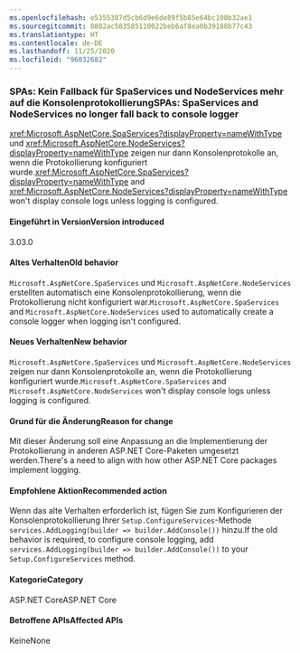 ```yaml
---
ms.openlocfilehash: e5355387d5cb6d9e6de89f5b85e64bc100b32ae1
ms.sourcegitcommit: 0802ac583585110022beb6af8ea0b39188b77c43
ms.translationtype: HT
ms.contentlocale: de-DE
ms.lasthandoff: 11/25/2020
ms.locfileid: "96032682"
---
```

### <a name="spas-spaservices-and-nodeservices-no-longer-fall-back-to-console-logger"></a><span data-ttu-id="1a426-101">SPAs: Kein Fallback für SpaServices und NodeServices mehr auf die Konsolenprotokollierung</span><span class="sxs-lookup"><span data-stu-id="1a426-101">SPAs: SpaServices and NodeServices no longer fall back to console logger</span></span>

<span data-ttu-id="1a426-102"><xref:Microsoft.AspNetCore.SpaServices?displayProperty=nameWithType> und <xref:Microsoft.AspNetCore.NodeServices?displayProperty=nameWithType> zeigen nur dann Konsolenprotokolle an, wenn die Protokollierung konfiguriert wurde.</span><span class="sxs-lookup"><span data-stu-id="1a426-102"><xref:Microsoft.AspNetCore.SpaServices?displayProperty=nameWithType> and <xref:Microsoft.AspNetCore.NodeServices?displayProperty=nameWithType> won't display console logs unless logging is configured.</span></span>

#### <a name="version-introduced"></a><span data-ttu-id="1a426-103">Eingeführt in Version</span><span class="sxs-lookup"><span data-stu-id="1a426-103">Version introduced</span></span>

<span data-ttu-id="1a426-104">3.0</span><span class="sxs-lookup"><span data-stu-id="1a426-104">3.0</span></span>

#### <a name="old-behavior"></a><span data-ttu-id="1a426-105">Altes Verhalten</span><span class="sxs-lookup"><span data-stu-id="1a426-105">Old behavior</span></span>

<span data-ttu-id="1a426-106">`Microsoft.AspNetCore.SpaServices` und `Microsoft.AspNetCore.NodeServices` erstellten automatisch eine Konsolenprotokollierung, wenn die Protokollierung nicht konfiguriert war.</span><span class="sxs-lookup"><span data-stu-id="1a426-106">`Microsoft.AspNetCore.SpaServices` and `Microsoft.AspNetCore.NodeServices` used to automatically create a console logger when logging isn't configured.</span></span>

#### <a name="new-behavior"></a><span data-ttu-id="1a426-107">Neues Verhalten</span><span class="sxs-lookup"><span data-stu-id="1a426-107">New behavior</span></span>

<span data-ttu-id="1a426-108">`Microsoft.AspNetCore.SpaServices` und `Microsoft.AspNetCore.NodeServices` zeigen nur dann Konsolenprotokolle an, wenn die Protokollierung konfiguriert wurde.</span><span class="sxs-lookup"><span data-stu-id="1a426-108">`Microsoft.AspNetCore.SpaServices` and `Microsoft.AspNetCore.NodeServices` won't display console logs unless logging is configured.</span></span>

#### <a name="reason-for-change"></a><span data-ttu-id="1a426-109">Grund für die Änderung</span><span class="sxs-lookup"><span data-stu-id="1a426-109">Reason for change</span></span>

<span data-ttu-id="1a426-110">Mit dieser Änderung soll eine Anpassung an die Implementierung der Protokollierung in anderen ASP.NET Core-Paketen umgesetzt werden.</span><span class="sxs-lookup"><span data-stu-id="1a426-110">There's a need to align with how other ASP.NET Core packages implement logging.</span></span>

#### <a name="recommended-action"></a><span data-ttu-id="1a426-111">Empfohlene Aktion</span><span class="sxs-lookup"><span data-stu-id="1a426-111">Recommended action</span></span>

<span data-ttu-id="1a426-112">Wenn das alte Verhalten erforderlich ist, fügen Sie zum Konfigurieren der Konsolenprotokollierung Ihrer `Setup.ConfigureServices`-Methode `services.AddLogging(builder => builder.AddConsole())` hinzu.</span><span class="sxs-lookup"><span data-stu-id="1a426-112">If the old behavior is required, to configure console logging, add `services.AddLogging(builder => builder.AddConsole())` to your `Setup.ConfigureServices` method.</span></span>

#### <a name="category"></a><span data-ttu-id="1a426-113">Kategorie</span><span class="sxs-lookup"><span data-stu-id="1a426-113">Category</span></span>

<span data-ttu-id="1a426-114">ASP.NET Core</span><span class="sxs-lookup"><span data-stu-id="1a426-114">ASP.NET Core</span></span>

#### <a name="affected-apis"></a><span data-ttu-id="1a426-115">Betroffene APIs</span><span class="sxs-lookup"><span data-stu-id="1a426-115">Affected APIs</span></span>

<span data-ttu-id="1a426-116">Keine</span><span class="sxs-lookup"><span data-stu-id="1a426-116">None</span></span>

<!--

#### Affected APIs

Not detectable via API analysis

-->
